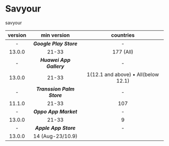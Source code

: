 # Savyour
savyour

version|min version|countries
:-:|:-:|:-:
-|***Google Play Store***|-
13.0.0|21-33|177 (All)
-|***Huawei App Gallery***|-
13.0.0|21-33|1(12.1 and above) • All(below 12.1)
-|***Transsion Palm Store***|-
11.1.0|21-33|107
-|***Oppo App Market***|-
13.0.0|21-33|9
-|***Apple App Store***|-
13.0.0|14 (Aug-23/10.9)| 
